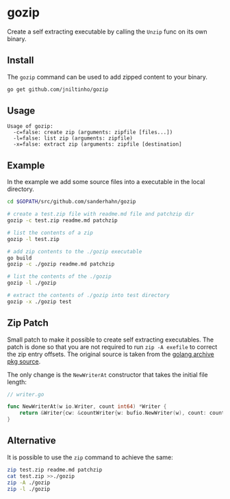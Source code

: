 # gozip

Create a self extracting executable by calling the `Unzip` func on its own binary.

## Install

The `gozip` command can be used to add zipped content to your binary.

```bash
go get github.com/jniltinho/gozip
```

## Usage

```
Usage of gozip:
  -c=false: create zip (arguments: zipfile [files...])
  -l=false: list zip (arguments: zipfile)
  -x=false: extract zip (arguments: zipfile [destination]
```

## Example

In the example we add some source files into a executable in the local directory.

```bash
cd $GOPATH/src/github.com/sanderhahn/gozip

# create a test.zip file with readme.md file and patchzip dir
gozip -c test.zip readme.md patchzip

# list the contents of a zip
gozip -l test.zip

# add zip contents to the ./gozip executable
go build
gozip -c ./gozip readme.md patchzip

# list the contents of the ./gozip
gozip -l ./gozip

# extract the contents of ./gozip into test directory
gozip -x ./gozip test
```

## Zip Patch

Small patch to make it possible to create self extracting executables. The patch is done so that you are not required to run `zip -A exefile` to correct the zip entry offsets. The original source is taken from the [golang archive pkg source](http://golang.org/src/pkg/archive/zip/).

The only change is the `NewWriterAt` constructor that takes the initial file length:

```go
// writer.go

func NewWriterAt(w io.Writer, count int64) *Writer {
	return &Writer{cw: &countWriter{w: bufio.NewWriter(w), count: count}}
}
```

## Alternative

It is possible to use the `zip` command to achieve the same:

```bash
zip test.zip readme.md patchzip
cat test.zip >>./gozip
zip -A ./gozip
zip -l ./gozip
```
